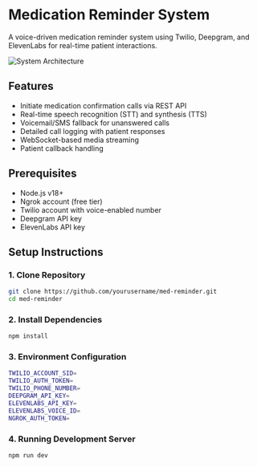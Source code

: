 # Medication Reminder System

A voice-driven medication reminder system using Twilio, Deepgram, and ElevenLabs for real-time patient interactions.

![System Architecture](https://i.imgur.com/mE6kJKl.png)

## Features

- Initiate medication confirmation calls via REST API
- Real-time speech recognition (STT) and synthesis (TTS)
- Voicemail/SMS fallback for unanswered calls
- Detailed call logging with patient responses
- WebSocket-based media streaming
- Patient callback handling

## Prerequisites

- Node.js v18+
- Ngrok account (free tier)
- Twilio account with voice-enabled number
- Deepgram API key
- ElevenLabs API key

## Setup Instructions

### 1. Clone Repository
```bash
git clone https://github.com/yourusername/med-reminder.git
cd med-reminder
```

### 2. Install Dependencies
```bash
npm install
```

### 3. Environment Configuration
```bash
TWILIO_ACCOUNT_SID=
TWILIO_AUTH_TOKEN=
TWILIO_PHONE_NUMBER=
DEEPGRAM_API_KEY=
ELEVENLABS_API_KEY=
ELEVENLABS_VOICE_ID=
NGROK_AUTH_TOKEN=
```

### 4. Running Development Server
```bash
npm run dev
```